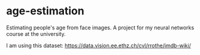 # age-estimation
Estimating people's age from face images. A project for my neural networks course at the university.

I am using this dataset: https://data.vision.ee.ethz.ch/cvl/rrothe/imdb-wiki/
